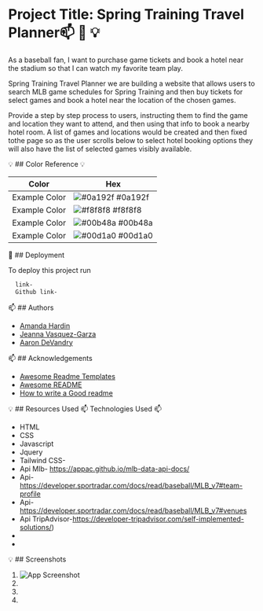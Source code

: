
# Project Title: Spring Training Travel Planner📫 🚀 💡

As a baseball fan, I want to purchase game tickets and book a hotel near the stadium so that I can watch my favorite team play.

Spring Training Travel Planner we are building a website that allows users to search MLB game schedules for Spring Training and then buy tickets for select games and book a hotel near the location of the chosen games.

Provide a step by step process to users, instructing them to find the game and location they want to attend, and then using that info to book a nearby hotel room.
A list of games and locations would be created and then fixed tothe page so as the user scrolls below to select hotel booking options they will also have the list of selected games visibly available.


💡 ## Color Reference 💡

| Color             | Hex                                                                |
| ----------------- | ------------------------------------------------------------------ |
| Example Color | ![#0a192f](https://via.placeholder.com/10/0a192f?text=+) #0a192f |
| Example Color | ![#f8f8f8](https://via.placeholder.com/10/f8f8f8?text=+) #f8f8f8 |
| Example Color | ![#00b48a](https://via.placeholder.com/10/00b48a?text=+) #00b48a |
| Example Color | ![#00d1a0](https://via.placeholder.com/10/00b48a?text=+) #00d1a0 |


🚀 ## Deployment

To deploy this project run

```bash
  link- 
  Github link- 
```


📫 ## Authors

- [Amanda Hardin](https://www.github.com/AHardin77)
- [Jeanna Vasquez-Garza](https://www.github.com/octokatherine)
- [Aaron DeVandry](https://www.github.com/octokatherine)


📫 ## Acknowledgements

 - [Awesome Readme Templates](https://awesomeopensource.com/project/elangosundar/awesome-README-templates)
 - [Awesome README](https://github.com/matiassingers/awesome-readme)
 - [How to write a Good readme](https://bulldogjob.com/news/449-how-to-write-a-good-readme-for-your-github-project)


💡 ## Resources Used
📫 Technologies Used 📫
- HTML
- CSS
- Javascript
- Jquery
- Tailwind CSS- 
- Api Mlb- https://appac.github.io/mlb-data-api-docs/
- Api-https://developer.sportradar.com/docs/read/baseball/MLB_v7#team-profile
- Api-https://developer.sportradar.com/docs/read/baseball/MLB_v7#venues
- Api TripAdvisor-https://developer-tripadvisor.com/self-implemented-solutions/)
-
-
💡 ## Screenshots

1. ![App Screenshot](https://via.placeholder.com/468x300?text=App+Screenshot+Here)
2. 
3. 
4. 

